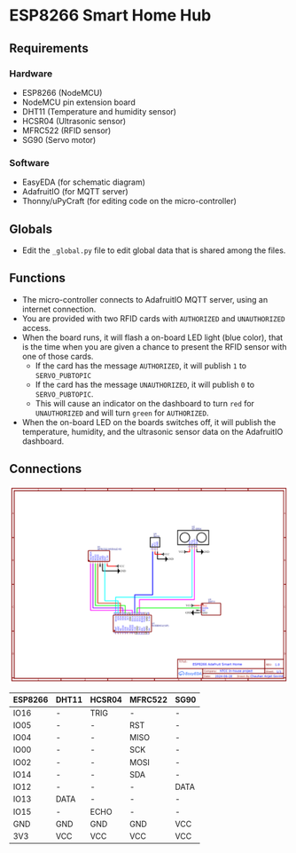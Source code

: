 # ESP8266 Smart Home Hub

## Requirements

### Hardware

- ESP8266 (NodeMCU)
- NodeMCU pin extension board
- DHT11 (Temperature and humidity sensor)
- HCSR04 (Ultrasonic sensor)
- MFRC522 (RFID sensor)
- SG90 (Servo motor)

### Software

- EasyEDA (for schematic diagram)
- AdafruitIO (for MQTT server)
- Thonny/uPyCraft (for editing code on the micro-controller)

## Globals

- Edit the `_global.py` file to edit global data that is shared among the files.

## Functions

- The micro-controller connects to AdafruitIO MQTT server, using an internet connection.
- You are provided with two RFID cards with `AUTHORIZED` and `UNAUTHORIZED` access.
- When the board runs, it will flash a on-board LED light (blue color), that is the time when you are given a chance to present the RFID sensor with one of those cards.
  - If the card has the message `AUTHORIZED`, it will publish `1` to `SERVO_PUBTOPIC`
  - If the card has the message `UNAUTHORIZED`, it will publish `0` to `SERVO_PUBTOPIC`.
  - This will cause an indicator on the dashboard to turn `red` for `UNAUTHORIZED` and will turn `green` for `AUTHORIZED`.
- When the on-board LED on the boards switches off, it will publish the temperature, humidity, and the ultrasonic sensor data on the AdafruitIO dashboard.

## Connections

![Image](/Schematics.png)

| ESP8266 | DHT11 | HCSR04 | MFRC522 | SG90 |
| ------- | ----- | ------ | ------- | ---- |
| IO16    | -     | TRIG   | -       | -    |
| IO05    | -     | -      | RST     | -    |
| IO04    | -     | -      | MISO    | -    |
| IO00    | -     | -      | SCK     | -    |
| IO02    | -     | -      | MOSI    | -    |
| IO14    | -     | -      | SDA     | -    |
| IO12    | -     | -      | -       | DATA |
| IO13    | DATA  | -      | -       | -    |
| IO15    | -     | ECHO   | -       | -    |
| GND     | GND   | GND    | GND     | VCC  |
| 3V3     | VCC   | VCC    | VCC     | VCC  |

